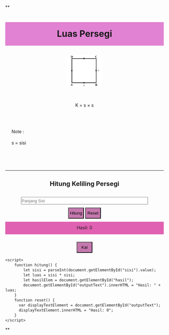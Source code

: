 **<!DOCTYPE html>
<html>
<head>
	<title>Program Hitung Luas Persegi</title>
</head>
<body>
  
  <div class="home">
    <h1>Luas Persegi</h1>
    <img src="persegi.jpg" alt="persegi.jpg"><br><br><br>
    <p>K = s × s</p>
    <br><br>
    <p class="note">Note : </p>
    <p class="note">s = sisi</p>
    <br><br><br>
    <hr>
    <div class="hasil">
      <p><strong>Hitung Keliling Persegi</strong></p>
    </div>
	<form>
		<input type="number" placeholder="Panjang Sisi" id="sisi"><br>
		<button type="button" onclick="hitung()">Hitung</button>
		<button type="button" onclick="reset()">Reset</button>
		<p id="outputText">Hasil: 0</p>
		<button href="kal.html">Kal</button>
	</form>
  </div>

	<script>
		function hitung() {
			let sisi = parseInt(document.getElementById("sisi").value);
			let luas = sisi * sisi;
			let hasilElem = document.getElementById("hasil");
			document.getElementById("outputText").innerHTML = "Hasil: " + luas;
		}
		function reset() {
		  var displayTextElement = document.getElementById("outputText");
		  displayTextElement.innerHTML = "Hasil: 0";
		}
	</script>
</body>
</html>
<style>
*{
  margin:0;
  padding:0;
}
  .home h1{
    background-color: rgb(225, 130, 211);
    text-align: center;
    height: 55px;
    padding-top: 20px;
  }
  .home {
    text-align: center;
  }
  .home img {
    padding-top: 30px;
    height: 100px;
  }
  .note{
    padding-left: 20px;
    padding-top: 5px;
    text-align: left;
  }
  .hasil p{
    font-size: 20px;
    padding-top:10px;
  }
  .home input {
    margin-top: 10px;
    width: 400px;
    height: 20px;
  }
  .home button{
    margin-top: 10px;
    height: 35px;
    width: 50px;
    background-color: rgb(197, 120, 174);
    transition: 0.75s;
  }
  .home button:hover {
    background-color: red;
    transition: 0.75s;
  }
  #outputText{
    padding-top: 10px;
    margin-top: 10px;
    background-color: rgb(224, 97, 178);
    height: 30px;
  }
</style>**
